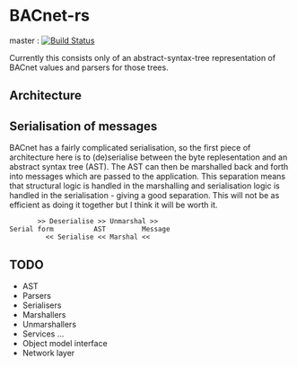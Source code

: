 # BACnet-rs

master : [![Build Status](https://travis-ci.org/platy/bacnet-rs.svg?branch=master)](https://travis-ci.org/platy/bacnet-rs)

Currently this consists only of an abstract-syntax-tree representation of BACnet values and parsers for those trees.

## Architecture

## Serialisation of messages

BACnet has a fairly complicated serialisation, so the first piece of architecture here is to (de)serialise between the byte replesentation and an abstract syntax tree (AST). The AST can then be marshalled back and forth into messages which are passed to the application. This separation means that structural logic is handled in the marshalling and serialisation logic is handled in the serialisation - giving a good separation. This will not be as efficient as doing it together but I think it will be worth it.

```
       >> Deserialise >> Unmarshal >>
Serial form          AST         Message
         << Serialise << Marshal <<
```

## TODO

- AST
- Parsers
- Serialisers
- Marshallers
- Unmarshallers
- Services ...
- Object model interface
- Network layer

